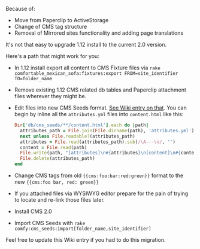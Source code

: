Because of:

- Move from Paperclip to ActiveStorage
- Change of CMS tag structure
- Removal of Mirrored sites functionality and adding page translations

It's not that easy to upgrade 1.12 install to the current 2.0 version.

Here's a path that might work for you:

- In 1.12 install export all content to CMS Fixture files via `rake comfortable_mexican_sofa:fixtures:export FROM=site_identifier TO=folder_name`
- Remove existing 1.12 CMS related db tables and Paperclip attachment files wherever they might be.
- Edit files into new CMS Seeds format. [See Wiki entry on that](//github.com/comfy/comfortable-mexican-sofa/wiki/Docs:-CMS-Seeds).
  You can begin by inline all the `attributes.yml` files into `content.html` like this:

	```ruby
	Dir['db/cms_seeds/**/content.html'].each do |path|
	  attributes_path = File.join(File.dirname(path), 'attributes.yml')
	  next unless File.readable?(attributes_path)
	  attributes = File.read(attributes_path).sub(/\A---\n/, '')
	  content = File.read(path)
	  File.write(path, "[attributes]\n#{attributes}\n[content]\n#{content}")
	  File.delete(attributes_path)
	end
	```
	

- Change CMS tags from old `{{cms:foo:bar:red:green}}` format to the new `{{cms:foo bar, red: green}}`
- If you attached files via WYSIWYG editor prepare for the pain of trying to locate and re-link those files later.
- Install CMS 2.0
- Import CMS Seeds with `rake comfy:cms_seeds:import[folder_name,site_identifier]`

Feel free to update this Wiki entry if you had to do this migration.
